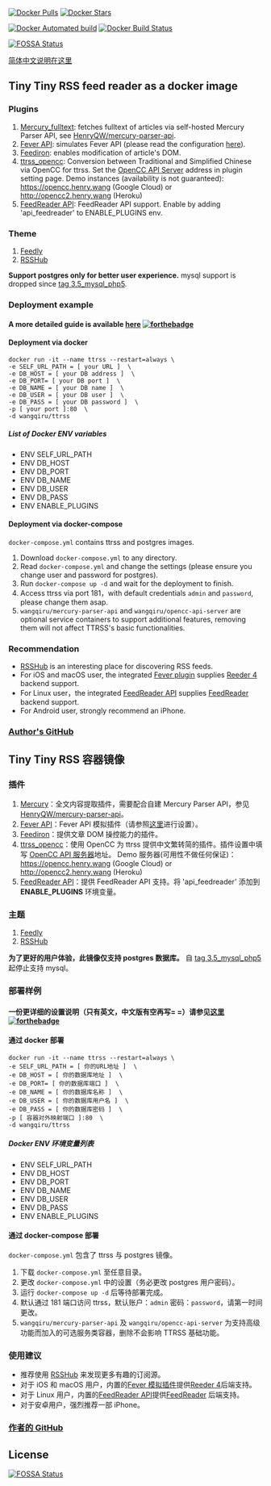 [![Docker Pulls](https://img.shields.io/docker/pulls/wangqiru/ttrss.svg)](https://hub.docker.com/r/wangqiru/ttrss)
[![Docker Stars](https://img.shields.io/docker/stars/wangqiru/ttrss.svg)](https://hub.docker.com/r/wangqiru/ttrss)

[![Docker Automated build](https://img.shields.io/docker/automated/wangqiru/ttrss.svg)](https://hub.docker.com/r/wangqiru/ttrss/builds)
[![Docker Build Status](https://img.shields.io/docker/build/wangqiru/ttrss.svg)](https://hub.docker.com/r/wangqiru/ttrss/builds)

[![FOSSA Status](https://app.fossa.io/api/projects/git%2Bgithub.com%2FHenryQW%2Fdocker-ttrss-plugins.svg?type=shield)](https://app.fossa.io/projects/git%2Bgithub.com%2FHenryQW%2Fdocker-ttrss-plugins?ref=badge_shield)

[简体中文说明在这里](#tiny-tiny-rss-容器镜像)

## Tiny Tiny RSS feed reader as a docker image

### Plugins

1. [Mercury_fulltext](https://github.com/HenryQW/mercury_fulltext): fetches fulltext of articles via self-hosted Mercury Parser API, see [HenryQW/mercury-parser-api](https://github.com/HenryQW/mercury-parser-api).
1. [Fever API](https://github.com/HenryQW/tinytinyrss-fever-plugin): simulates Fever API (please read the configuration [here](https://tt-rss.org/oldforum/viewtopic.php?f=22&t=1981)).
1. [Feediron](https://github.com/feediron/ttrss_plugin-feediron): enables modification of article's DOM.
1. [ttrss_opencc](https://github.com/HenryQW/ttrss_opencc): Conversion between Traditional and Simplified Chinese via OpenCC for ttrss. Set the [OpenCC API Server](https://github.com/HenryQW/OpenCC.henry.wang) address in plugin setting page. Demo instances (availability is not guaranteed): https://opencc.henry.wang (Google Cloud) or http://opencc2.henry.wang (Heroku)
1. [FeedReader API](https://github.com/jangernert/FeedReader/tree/master/data/tt-rss-feedreader-plugin): FeedReader API support. Enable by adding 'api_feedreader' to ENABLE_PLUGINS env.

### Theme

1. [Feedly](https://github.com/levito/tt-rss-feedly-theme)
1. [RSSHub](https://github.com/DIYgod/ttrss-theme-rsshub)

**Support postgres only for better user experience.** mysql support is dropped since [tag 3.5_mysql_php5](https://github.com/HenryQW/docker-ttrss-plugins/tree/3.5_mysql_php5).

### Deployment example

#### A more detailed guide is available [here](https://henry.wang/2018/04/25/ttrss-docker-plugins-guide.html) [![forthebadge](https://forthebadge.com/images/badges/check-it-out.svg)](https://henry.wang/2018/04/25/ttrss-docker-plugins-guide.html)

#### Deployment via docker

```
docker run -it --name ttrss --restart=always \
-e SELF_URL_PATH = [ your URL ]  \
-e DB_HOST = [ your DB address ]  \
-e DB_PORT= [ your DB port ]  \
-e DB_NAME = [ your DB name ]  \
-e DB_USER = [ your DB user ]  \
-e DB_PASS = [ your DB password ]  \
-p [ your port ]:80  \
-d wangqiru/ttrss
```

##### List of Docker ENV variables

* ENV SELF_URL_PATH
* ENV DB_HOST
* ENV DB_PORT
* ENV DB_NAME
* ENV DB_USER
* ENV DB_PASS
* ENV ENABLE_PLUGINS

#### Deployment via docker-compose

`docker-compose.yml` contains ttrss and postgres images.

1. Download `docker-compose.yml` to any directory.
1. Read `docker-compose.yml` and change the settings (please ensure you change user and password for postgres).
1. Run `docker-compose up -d` and wait for the deployment to finish.
1. Access ttrss via port 181，with default credentials `admin` and `password`, please change them asap.
1. `wangqiru/mercury-parser-api` and `wangqiru/opencc-api-server` are optional service containers to support additional features, removing them will not affect TTRSS's basic functionalities.

### Recommendation

* [RSSHub](https://docs.rsshub.app/en/) is an interesting place for discovering RSS feeds.
* For iOS and macOS user, the integrated [Fever plugin](https://github.com/HenryQW/tinytinyrss-fever-plugin) supplies [Reeder 4](http://reederapp.com/) backend support.
* For Linux user，the integrated [FeedReader API](https://github.com/jangernert/FeedReader/tree/master/data/tt-rss-feedreader-plugin) supplies [FeedReader](https://jangernert.github.io/FeedReader/) backend support.
* For Android user, strongly recommend an iPhone.

### [Author's GitHub](https://github.com/HenryQW/docker-ttrss-plugins)

## Tiny Tiny RSS 容器镜像

### 插件

1. [Mercury](https://github.com/HenryQW/mercury_fulltext)：全文内容提取插件，需要配合自建 Mercury Parser API，参见[HenryQW/mercury-parser-api](https://github.com/HenryQW/mercury-parser-api)。
1. [Fever API](https://github.com/HenryQW/tinytinyrss-fever-plugin)：Fever API 模拟插件（请参照[这里](https://tt-rss。org/oldforum/viewtopic。php?f=22&t=1981)进行设置）。
1. [Feediron](https://github.com/feediron/ttrss_plugin-feediron)：提供文章 DOM 操控能力的插件。
1. [ttrss_opencc](https://github.com/HenryQW/ttrss_opencc)：使用 OpenCC 为 ttrss 提供中文繁转简的插件。插件设置中填写 [OpenCC API 服务器](https://github.com/HenryQW/OpenCC.henry.wang)地址。 Demo 服务器(可用性不做任何保证)：https://opencc.henry.wang (Google Cloud) or http://opencc2.henry.wang (Heroku)
1. [FeedReader API](https://github.com/jangernert/FeedReader/tree/master/data/tt-rss-feedreader-plugin)：提供 FeedReader API 支持。将 'api_feedreader' 添加到 **ENABLE_PLUGINS** 环境变量。

### 主题

1. [Feedly](https://github.com/levito/tt-rss-feedly-theme)
1. [RSSHub](https://github.com/DIYgod/ttrss-theme-rsshub)

**为了更好的用户体验，此镜像仅支持 postgres 数据库。** 自 [tag 3.5_mysql_php5](https://github.com/HenryQW/docker-ttrss-plugins/tree/3.5_mysql_php5) 起停止支持 mysql。

### 部署样例

#### 一份更详细的设置说明（只有英文，中文版有空再写= =）请参见[这里](https://henry.wang/2018/04/25/ttrss-docker-plugins-guide.html) [![forthebadge](https://forthebadge.com/images/badges/check-it-out.svg)](https://henry.wang/2018/04/25/ttrss-docker-plugins-guide.html)

#### 通过 docker 部署

```
docker run -it --name ttrss --restart=always \
-e SELF_URL_PATH = [ 你的URL地址 ]  \
-e DB_HOST = [ 你的数据库地址 ]  \
-e DB_PORT= [ 你的数据库端口 ]  \
-e DB_NAME = [ 你的数据库名称 ]  \
-e DB_USER = [ 你的数据库用户名 ]  \
-e DB_PASS = [ 你的数据库密码 ]  \
-p [ 容器对外映射端口 ]:80  \
-d wangqiru/ttrss
```

##### Docker ENV 环境变量列表

* ENV SELF_URL_PATH
* ENV DB_HOST
* ENV DB_PORT
* ENV DB_NAME
* ENV DB_USER
* ENV DB_PASS
* ENV ENABLE_PLUGINS

#### 通过 docker-compose 部署

`docker-compose.yml` 包含了 ttrss 与 postgres 镜像。

1. 下载 `docker-compose.yml` 至任意目录。
1. 更改 `docker-compose.yml` 中的设置（务必更改 postgres 用户密码）。
1. 运行 `docker-compose up -d` 后等待部署完成。
1. 默认通过 181 端口访问 ttrss，默认账户：`admin` 密码：`password`，请第一时间更改。
1. `wangqiru/mercury-parser-api` 及 `wangqiru/opencc-api-server` 为支持高级功能而加入的可选服务类容器，删除不会影响 TTRSS 基础功能。

### 使用建议

* 推荐使用 [RSSHub](https://docs。rsshub。app/) 来发现更多有趣的订阅源。
* 对于 iOS 和 macOS 用户，内置的[Fever 模拟插件](https://github.com/HenryQW/tinytinyrss-fever-plugin)提供[Reeder 4](http://reederapp.com/)后端支持。
* 对于 Linux 用户，内置的[FeedReader API](https://github.com/jangernert/FeedReader/tree/master/data/tt-rss-feedreader-plugin)提供[FeedReader](https://jangernert.github.io/FeedReader/) 后端支持。
* 对于安卓用户，强烈推荐一部 iPhone。

### [作者的 GitHub](https://github.com/HenryQW/docker-ttrss-plugins)

## License

[![FOSSA Status](https://app.fossa.io/api/projects/git%2Bgithub.com%2FHenryQW%2Fdocker-ttrss-plugins.svg?type=large)](https://app.fossa.io/projects/git%2Bgithub.com%2FHenryQW%2Fdocker-ttrss-plugins?ref=badge_large)
